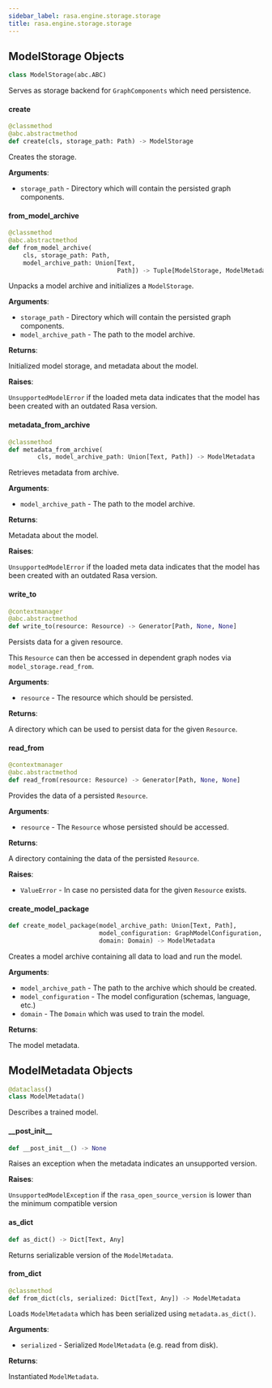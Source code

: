 ```yaml
---
sidebar_label: rasa.engine.storage.storage
title: rasa.engine.storage.storage
---
```

## ModelStorage Objects

```python
class ModelStorage(abc.ABC)
```

Serves as storage backend for `GraphComponents` which need persistence.

#### create

```python
@classmethod
@abc.abstractmethod
def create(cls, storage_path: Path) -> ModelStorage
```

Creates the storage.

**Arguments**:

- `storage_path` - Directory which will contain the persisted graph components.

#### from\_model\_archive

```python
@classmethod
@abc.abstractmethod
def from_model_archive(
    cls, storage_path: Path,
    model_archive_path: Union[Text,
                              Path]) -> Tuple[ModelStorage, ModelMetadata]
```

Unpacks a model archive and initializes a `ModelStorage`.

**Arguments**:

- `storage_path` - Directory which will contain the persisted graph components.
- `model_archive_path` - The path to the model archive.
  

**Returns**:

  Initialized model storage, and metadata about the model.
  

**Raises**:

  `UnsupportedModelError` if the loaded meta data indicates that the model
  has been created with an outdated Rasa version.

#### metadata\_from\_archive

```python
@classmethod
def metadata_from_archive(
        cls, model_archive_path: Union[Text, Path]) -> ModelMetadata
```

Retrieves metadata from archive.

**Arguments**:

- `model_archive_path` - The path to the model archive.
  

**Returns**:

  Metadata about the model.
  

**Raises**:

  `UnsupportedModelError` if the loaded meta data indicates that the model
  has been created with an outdated Rasa version.

#### write\_to

```python
@contextmanager
@abc.abstractmethod
def write_to(resource: Resource) -> Generator[Path, None, None]
```

Persists data for a given resource.

This `Resource` can then be accessed in dependent graph nodes via
`model_storage.read_from`.

**Arguments**:

- `resource` - The resource which should be persisted.
  

**Returns**:

  A directory which can be used to persist data for the given `Resource`.

#### read\_from

```python
@contextmanager
@abc.abstractmethod
def read_from(resource: Resource) -> Generator[Path, None, None]
```

Provides the data of a persisted `Resource`.

**Arguments**:

- `resource` - The `Resource` whose persisted should be accessed.
  

**Returns**:

  A directory containing the data of the persisted `Resource`.
  

**Raises**:

- `ValueError` - In case no persisted data for the given `Resource` exists.

#### create\_model\_package

```python
def create_model_package(model_archive_path: Union[Text, Path],
                         model_configuration: GraphModelConfiguration,
                         domain: Domain) -> ModelMetadata
```

Creates a model archive containing all data to load and run the model.

**Arguments**:

- `model_archive_path` - The path to the archive which should be created.
- `model_configuration` - The model configuration (schemas, language, etc.)
- `domain` - The `Domain` which was used to train the model.
  

**Returns**:

  The model metadata.

## ModelMetadata Objects

```python
@dataclass()
class ModelMetadata()
```

Describes a trained model.

#### \_\_post\_init\_\_

```python
def __post_init__() -> None
```

Raises an exception when the metadata indicates an unsupported version.

**Raises**:

  `UnsupportedModelException` if the `rasa_open_source_version` is lower
  than the minimum compatible version

#### as\_dict

```python
def as_dict() -> Dict[Text, Any]
```

Returns serializable version of the `ModelMetadata`.

#### from\_dict

```python
@classmethod
def from_dict(cls, serialized: Dict[Text, Any]) -> ModelMetadata
```

Loads `ModelMetadata` which has been serialized using `metadata.as_dict()`.

**Arguments**:

- `serialized` - Serialized `ModelMetadata` (e.g. read from disk).
  

**Returns**:

  Instantiated `ModelMetadata`.

